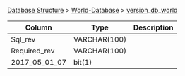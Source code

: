 [Database Structure](Database-Structure) > [World-Database](World-Database) > [version_db_world](version_db_world)

Column | Type | Description
--- | --- | ---
Sql_rev | VARCHAR(100) | 
Required_rev | VARCHAR(100) | 
2017_05_01_07 | bit(1) | 
